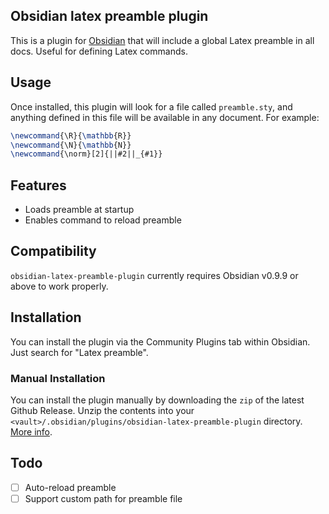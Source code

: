 ## Obsidian latex preamble plugin

This is a plugin for [Obsidian](https://obsidian.md/) that will include a
global Latex preamble in all docs.  Useful for defining Latex commands.

## Usage

Once installed, this plugin will look for a file called `preamble.sty`, and
anything defined in this file will be available in any document.  For example:

```latex
\newcommand{\R}{\mathbb{R}}
\newcommand{\N}{\mathbb{N}}
\newcommand{\norm}[2]{||#2||_{#1}}
```

## Features

- Loads preamble at startup
- Enables command to reload preamble

## Compatibility

`obsidian-latex-preamble-plugin` currently requires Obsidian v0.9.9 or above to work
properly.

## Installation

You can install the plugin via the Community Plugins tab within Obsidian. Just
search for "Latex preamble".

### Manual Installation

You can install the plugin manually by downloading the `zip` of the latest
Github Release. Unzip the contents into your
`<vault>/.obsidian/plugins/obsidian-latex-preamble-plugin` directory. [More
info](https://forum.obsidian.md/t/plugins-mini-faq/7737).

## Todo
- [ ] Auto-reload preamble
- [ ] Support custom path for preamble file
